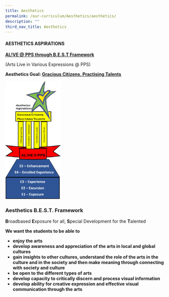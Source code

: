 ```yaml
---
title: Aesthetics
permalink: /our-curriculum/Aesthetics/aesthetics/
description: ""
third_nav_title: Aesthetics
---
```

<h4>AESTHETICS ASPIRATIONS</h4>

**<u>AL!VE @ PPS through B.E.S.T Framework</u>**

(Arts Live in Various Expressions @ PPS)

**Aesthetics Goal: <u>Gracious Citizens, Practising Talents</u>**

<img src="/images/Aesthetics/Aesthetics%20BEST%20Framework.jpeg" style="width:35%">


### Aesthetics B.E.S.T. Framework

**B**roadbased **E**xposure for all, **S**pecial Development for the **T**alented

  
**We want the students to be able to** 
* **enjoy the arts**
* **develop awareness and appreciation of the arts in local and global cultures**    
* **gain insights to other cultures, understand the role of the arts in the culture and in the society and then make meaning through connecting with society and culture**  
* **be open to the different types of arts**
* **develop capacity to critically discern and process visual information**  
* **develop ability for creative expression and effective visual communication through the arts**